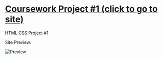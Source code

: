 # [Coursework Project #1 (click to go to site)](https://h-vasq.github.io/CS_Proj02/)
HTML CSS Project #1


Site Preview:

![Preview](https://user-images.githubusercontent.com/123214691/225981870-e9c5e5fa-eae0-4c4d-b15c-ff8c2b4fa149.png)
